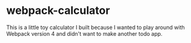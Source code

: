 # webpack-calculator

This is a little toy calculator I built because I wanted to play around with Webpack version 4 and didn't want to make another todo app.  

